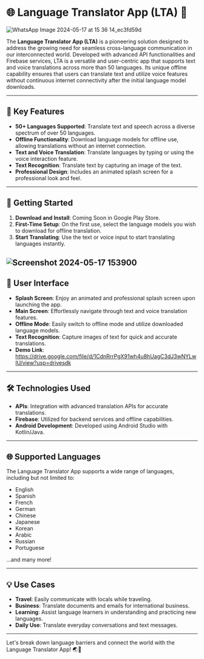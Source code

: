 # 🌐 Language Translator App (LTA) 📱

![WhatsApp Image 2024-05-17 at 15 36 14_ec3fd59d](https://github.com/Pratham-Bajpai1/GlobalSpeak/assets/124435912/feb5db9c-c87a-4524-9805-0b7226f0fa65)

The **Language Translator App (LTA)** is a pioneering solution designed to address the growing need for seamless cross-language communication in our interconnected world. Developed with advanced API functionalities and Firebase services, LTA is a versatile and user-centric app that supports text and voice translations across more than 50 languages. Its unique offline capability ensures that users can translate text and utilize voice features without continuous internet connectivity after the initial language model downloads.

---

## 🌟 Key Features

- **50+ Languages Supported**: Translate text and speech across a diverse spectrum of over 50 languages.
- **Offline Functionality**: Download language models for offline use, allowing translations without an internet connection.
- **Text and Voice Translation**: Translate languages by typing or using the voice interaction feature.
- **Text Recognition**: Translate text by capturing an image of the text.
- **Professional Design**: Includes an animated splash screen for a professional look and feel.

---

## 🚀 Getting Started

1. **Download and Install**: Coming Soon in Google Play Store.
2. **First-Time Setup**: On the first use, select the language models you wish to download for offline translation.
3. **Start Translating**: Use the text or voice input to start translating languages instantly.

![Screenshot 2024-05-17 153900](https://github.com/Pratham-Bajpai1/GlobalSpeak/assets/124435912/0bc8bed1-bf04-48f0-9743-44749c18639a)
---

## 📱 User Interface

- **Splash Screen**: Enjoy an animated and professional splash screen upon launching the app.
- **Main Screen**: Effortlessly navigate through text and voice translation features.
- **Offline Mode**: Easily switch to offline mode and utilize downloaded language models.
- **Text Recognition**: Capture images of text for quick and accurate translations.
- **Demo Link**: https://drive.google.com/file/d/1CdnRrrPgX91wh4u8hUagC3dJ3wNYLwIU/view?usp=drivesdk

---

## 🛠️ Technologies Used

- **APIs**: Integration with advanced translation APIs for accurate translations.
- **Firebase**: Utilized for backend services and offline capabilities.
- **Android Development**: Developed using Android Studio with Kotlin/Java.

---

## 🌐 Supported Languages

The Language Translator App supports a wide range of languages, including but not limited to:

- English
- Spanish
- French
- German
- Chinese
- Japanese
- Korean
- Arabic
- Russian
- Portuguese

...and many more!

---

## 💡 Use Cases

- **Travel**: Easily communicate with locals while traveling.
- **Business**: Translate documents and emails for international business.
- **Learning**: Assist language learners in understanding and practicing new languages.
- **Daily Use**: Translate everyday conversations and text messages.

---

Let's break down language barriers and connect the world with the Language Translator App! 🌏📱

